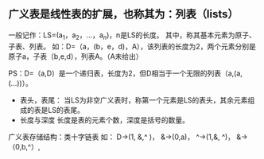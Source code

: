 


## 广义表是线性表的扩展，也称其为：列表（**lists**）
一般记作：LS=(a$_1$，a$_2$，...，a$_n$)，n是LS的长度。
其中，称其基本元素为原子、子表、列表。
如：D=（a，(b，e，d)，A），该列表的长度为2，两个元素分别是原子a，子表（b,e,d），列表A。（A未给出）

PS：D=（a,D）是一个递归表，长度为2，但D相当于一个无限的列表（a,(a,(...))）。
- 表头，表尾：
当LS为非空广义表时，称第一个元素是LS的表头，其余元素组成的表是LS的表尾。
- 长度与深度
长度是表的元素个数，深度是括号的数量。

广义表存储结构：类十字链表
如：
D->(1, &,^ )，
&->(0,a)，
^->(1,&, ^)，
&->（0,b,^）, 
                   
<!--stackedit_data:
eyJoaXN0b3J5IjpbLTIxMTc2NjIyMywxNzgwOTU5ODg5LC05OD
Q1MDE5OCwtNTExODkwMjY2XX0=
-->